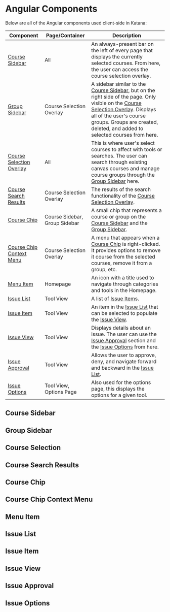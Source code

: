 # Angular Components

Below are all of the Angular components used client-side in Katana:

|Component|Page/Container|Description|
|----------------------------------------------------|-------------------------------|-----------|
|[Course Sidebar](#courseSidebar)                    |All                            |An always-present bar on the left of every page that displays the currently selected courses. From here, the user can access the course selection overlay.|
|[Group Sidebar](#groupSidebar)                      |Course Selection Overlay       |A sidebar similar to the [Course Sidebar](#courseSidebar), but on the right side of the page. Only visible on the [Course Selection Overlay](#courseSelectionOverlay). Displays all of the user's course groups. Groups are created, deleted, and added to selected courses from here.|
|[Course Selection Overlay](#courseSelectionOverlay) |All                            |This is where user's select courses to affect with tools or searches. The user can search through existing canvas courses and manage course groups through the [Group Sidebar](#groupSidebar) here.|
|[Course Search Results](#courseSearchResults)       |Course Selection Overlay       |The results of the search functionality of the [Course Selection Overlay](#courseSelectionOverlay).|
|[Course Chip](#courseChip)                          |Course Sidebar, Group Sidebar  |A small chip that represents a course or group on the [Course Sidebar](#courseSidebar) and the [Group Sidebar](#groupSidebar).|
|[Course Chip Context Menu](#chipContextMenu)        |Course Selection Overlay       |A menu that appears when a [Course Chip](#courseChip) is right-clicked. It provides options to remove it course from the selected courses, remove it from a group, etc.|
|[Menu Item](#menuItem)                              |Homepage                       |An icon with a title used to navigate through categories and tools in the Homepage.|
|[Issue List](#issueList)                            |Tool View                      |A list of [Issue Item](#issueItem)s.|
|[Issue Item](#issueItem)                            |Tool View                      |An item in the [Issue List](#issueList) that can be selected to populate the [Issue View](#issueView).|
|[Issue View](#issueView)                            |Tool View                      |Displays details about an issue. The user can use the [Issue Approval](#issueApproval) section and the [Issue Options](#issueOptions) from here.|
|[Issue Approval](#issueApproval)                    |Tool View                      |Allows the user to approve, deny, and navigate forward and backward in the [Issue List](#issueList).|
|[Issue Options](#issueOptions)                      |Tool View, Options Page        |Also used for the options page, this displays the options for a given tool.|

<a name="courseSidebar"></a>
## Course Sidebar

<a name="groupSidebar"></a>
## Group Sidebar

<a name="courseSelectionOverlay"></a>
## Course Selection

<a name="courseSearchResults"></a>
## Course Search Results

<a name="courseChip"></a>
## Course Chip

<a name="chipContextMenu"></a>
## Course Chip Context Menu

<a name="menuItem"></a>
## Menu Item

<a name="issueList"></a>
## Issue List

<a name="issueItem"></a>
## Issue Item

<a name="issueView"></a>
## Issue View

<a name="issueApproval"></a>
## Issue Approval

<a name="issueOptions"></a>
## Issue Options


